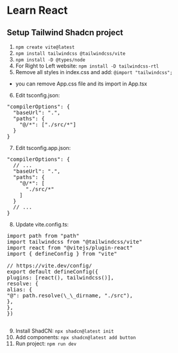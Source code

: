# Learn React

## Setup Tailwind Shadcn project

1. `npm create vite@latest `
2. `npm install tailwindcss @tailwindcss/vite`
3. `npm install -D @types/node`
4. For Right to Left website: `npm install -D tailwindcss-rtl`
5. Remove all styles in index.css and add: `@import "tailwindcss";`

- you can remove App.css file and its import in App.tsx

6. Edit tsconfig.json:
<pre>
"compilerOptions": {
  "baseUrl": ".",
  "paths": {
    "@/*": ["./src/*"]
  }
}
</pre>

7. Edit tsconfig.app.json:
<pre>
"compilerOptions": {
  // ...
  "baseUrl": ".",
  "paths": {
    "@/*": [
      "./src/*"
    ]
  }
  // ...
}
</pre>

8. Update vite.config.ts:
<pre>
import path from "path"
import tailwindcss from "@tailwindcss/vite"
import react from "@vitejs/plugin-react"
import { defineConfig } from "vite"

// https://vite.dev/config/
export default defineConfig({
plugins: [react(), tailwindcss()],
resolve: {
alias: {
"@": path.resolve(\_\_dirname, "./src"),
},
},
})

</pre>

9. Install ShadCN: `npx shadcn@latest init`
10. Add components: `npx shadcn@latest add button`
11. Run project: `npm run dev`
